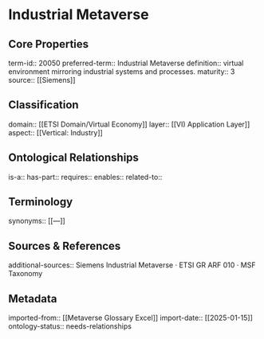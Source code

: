 # Industrial Metaverse

## Core Properties
term-id:: 20050
preferred-term:: Industrial Metaverse
definition:: virtual environment mirroring industrial systems and processes.
maturity:: 3
source:: [[Siemens]]

## Classification
domain:: [[ETSI Domain/Virtual Economy]]
layer:: [[VI) Application Layer]]
aspect:: [[Vertical: Industry]]

## Ontological Relationships
is-a:: 
has-part:: 
requires:: 
enables:: 
related-to:: 

## Terminology
synonyms:: [[—]]

## Sources & References
additional-sources:: Siemens Industrial Metaverse · ETSI GR ARF 010 · MSF Taxonomy

## Metadata
imported-from:: [[Metaverse Glossary Excel]]
import-date:: [[2025-01-15]]
ontology-status:: needs-relationships